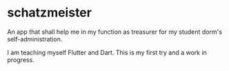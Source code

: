 # schatzmeister
An app that shall help me in my function as treasurer for my student dorm's self-administration.

I am teaching myself Flutter and Dart. This is my first try and a work in progress.
